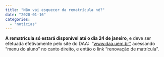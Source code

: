 ```yaml
---
title: "Não vai esquecer da rematrícula né?"
date: "2020-01-16"
categories: 
  - "noticias"
---
```


**A rematrícula só estará disponível até o dia 24 de janeiro**, e deve ser efetuada efetivamente pelo site do DAA:  “www.daa.uem.br” acessando “menu do aluno” no canto direito, e então o link “renovação de matrícula”.
